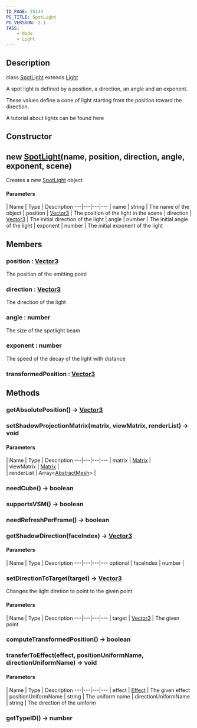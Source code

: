 ```yaml
---
ID_PAGE: 25144
PG_TITLE: SpotLight
PG_VERSION: 2.1
TAGS:
    - Node
    - Light
---
```

## Description

class [SpotLight](/classes/2.4/SpotLight) extends [Light](/classes/2.4/Light)

A spot light is defined by a position, a direction, an angle and an exponent.

These values define a cone of light starting from the position toward the direction.

A tutorial about lights can be found here

## Constructor

## new [SpotLight](/classes/2.4/SpotLight)(name, position, direction, angle, exponent, scene)

Creates a new [SpotLight](/classes/2.4/SpotLight) object

#### Parameters
 | Name | Type | Description
---|---|---|---
 | name | string |    The name of the object
 | position | [Vector3](/classes/2.4/Vector3) |    The position of the light in the scene
 | direction | [Vector3](/classes/2.4/Vector3) |    The initial direction of the light
 | angle | number |    The initial angle of the light
 | exponent | number |    The initial exponent of the light
## Members

### position : [Vector3](/classes/2.4/Vector3)

The position of the emitting point

### direction : [Vector3](/classes/2.4/Vector3)

The direction of the light

### angle : number

The size of the spotlight beam

### exponent : number

The speed of the decay of the light with distance

### transformedPosition : [Vector3](/classes/2.4/Vector3)



## Methods

### getAbsolutePosition() &rarr; [Vector3](/classes/2.4/Vector3)


### setShadowProjectionMatrix(matrix, viewMatrix, renderList) &rarr; void



#### Parameters
 | Name | Type | Description
---|---|---|---
 | matrix | [Matrix](/classes/2.4/Matrix) |    
 | viewMatrix | [Matrix](/classes/2.4/Matrix) |    
 | renderList | Array&lt;[AbstractMesh](/classes/2.4/AbstractMesh)&gt; |    
### needCube() &rarr; boolean


### supportsVSM() &rarr; boolean


### needRefreshPerFrame() &rarr; boolean


### getShadowDirection(faceIndex) &rarr; [Vector3](/classes/2.4/Vector3)



#### Parameters
 | Name | Type | Description
---|---|---|---
optional | faceIndex | number |  

### setDirectionToTarget(target) &rarr; [Vector3](/classes/2.4/Vector3)

Changes the light diretion to point to the given point

#### Parameters
 | Name | Type | Description
---|---|---|---
 | target | [Vector3](/classes/2.4/Vector3) |    The given point

### computeTransformedPosition() &rarr; boolean


### transferToEffect(effect, positionUniformName, directionUniformName) &rarr; void



#### Parameters
 | Name | Type | Description
---|---|---|---
 | effect | [Effect](/classes/2.4/Effect) |    The given effect
 | positionUniformName | string |    The uniform name
 | directionUniformName | string |    The direction of the uniform
### getTypeID() &rarr; number


